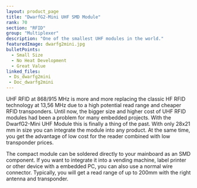 ```yaml
---
layout: product_page
title: "DwarfG2-Mini UHF SMD Module"
rank: 70
section: "RFID"
group: "Multiplexer"
description: "One of the smallest UHF modules in the world."
featuredImage: dwarfg2mini.jpg
bulletPoints:
  - Small Size
  - No Heat Development
  - Great Value
linked_files:
 - Ds_dwarfg2mini
 - Doc_dwarfg2mini
---
```

UHF RFID at 868/915 MHz is more and more replacing the classic HF RFID technology at 13,56 MHz due to a high potential read range and cheaper RFID transponders. Until now, the bigger size and higher cost of UHF RFID modules had been a problem for many embedded projects. With the DwarfG2-Mini UHF Module this is finally a thing of the past. With only 28x21 mm in size you can integrate the module into any product. At the same time, you get the advantage of low cost for the reader combined with low transponder prices.

The compact module can be soldered directly to your mainboard as an SMD component. If you want to integrate it into a vending machine, label printer or other device with a embedded PC, you can also use a normal wire connector. Typically, you will get a read range of up to 200mm with the right antenna and transponder.

